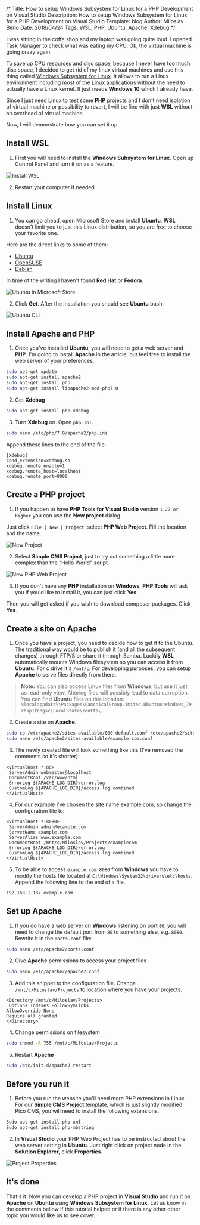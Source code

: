 ﻿/*
Title: How to setup Windows Subsystem for Linux for a PHP Development on Visual Studio
Description: How to setup Windows Subsystem for Linux for a PHP Development on Visual Studio
Template: blog
Author: Miloslav Beňo
Date: 2018/04/24
Tags: WSL, PHP, Ubuntu, Apache, Xdebug
*/

I was sitting in the coffe shop and my laptop was going quite loud. I opened Task Manager to check what was eating my CPU. Ok, the virtual machine is going crazy again.

To save up CPU resources and disc space, because I never have too much disc space, I decided to get rid of my linux virtual machines and use this thing called [Windows Subsystem for Linux](https://docs.microsoft.com/en-us/windows/wsl/about). It allows to run a Linux environment including most of the Linux applications without the need to actually have a Linux kernel. It just needs **Windows 10** which I already have.

Since I just need Linux to test some **PHP** projects and I don't need isolation of virtual machine or possibility to revert, I will be fine with just **WSL** without an overhead of virtual machine.

Now, I will demonstrate how you can set it up.

## Install WSL

1. First you will need to install the **Windows Subsystem for Linux**. Open up Control Panel and turn it on as a feature.

 ![Install WSL](img/install-wsl.png)

2. Restart yout computer if needed

## Install Linux

1. You can go ahead, open Microsoft Store and install **Ubuntu**. **WSL** doesn't limit you to just this Linux distribution, so you are free to choose your favorite one.

 Here are the direct links to some of them:
  - [Ubuntu](https://www.microsoft.com/store/p/ubuntu/9nblggh4msv6)
  - [OpenSUSE](https://www.microsoft.com/store/apps/9njvjts82tjx)
  - [Debian](https://www.microsoft.com/store/apps/9MSVKQC78PK6)
 
 In time of the writing I haven't found **Red Hat** or **Fedora**.

 ![Ubuntu in Microsoft Store](img/ubuntu-in-store.png)

2. Click **Get**. After the installation you should see **Ubuntu** bash.

 ![Ubuntu CLI](img/ubuntu-cli.png)

## Install Apache and PHP

1. Once you've installed **Ubuntu**, you will need to get a web server and **PHP**. I'm going to install **Apache** in the article, but feel free to install the web server of your preferences.
 
 ```bash
 sudo apt-get update
 sudo apt-get install apache2
 sudo apt-get install php
 sudo apt-get install libapache2-mod-php7.0
 ```
 
2. Get **Xdebug**
 
 ```bash
 sudo apt-get install php-xdebug
 ```
 
3. Turn **Xdebug** on. Open `php.ini`.
 
 ```bash
 sudo nano /etc/php/7.0/apache2/php.ini
 ```
 
 Append these lines to the end of the file:
 
 ```
 [Xdebug]
 zend_extension=xdebug.so
 xdebug.remote_enable=1
 xdebug.remote_host=localhost
 xdebug.remote_port=9000
 ```

## Create a PHP project

1. If you happen to have **PHP Tools for Visual Studio** version `1.27 or higher` you can use the **New project** dialog.

 Just click `File | New | Project`, select **PHP Web Project**. Fill the location and the name.

 ![New Project](img/new-project.png)

2. Select **Simple CMS Project**, just to try out something a little more complex than the "Hello World" script.

 ![New PHP Web Project](img/new-project2.png)

 3. If you don't have any **PHP** installation on **Windows**, **PHP Tools** will ask you if you'd like to install it, you can just click **Yes**.

 Then you will get asked if you wish to download composer packages. Click **Yes**.

## Create a site on Apache

1. Once you have a project, you need to decide how to get it to the Ubuntu. The traditional way would be to publish it (and all the subsequent changes) through FTP/S or share it through Samba. Luckily **WSL** automatically mounts Windows filesystem so you can access it from **Ubuntu**. For c drive it's `/mnt/c`. For developing purposes, you can setup **Apache** to serve files directly from there.

 > **Note:** You can also access Linux files from **Windows**, but use it just as read-only view. Altering files will possibly lead to data corruption. You can find **Ubuntu** files on this location: `%localappdata%\Packages\CanonicalGroupLimited.UbuntuonWindows_79rhkp1fndgsc\LocalState\rootfs\` .

2. Create a site on **Apache**.

 ```bash
 sudo cp /etc/apache2/sites-available/000-default.conf /etc/apache2/sites-available/example.com.conf
 sudo nano /etc/apache2/sites-available/example.com.conf
 ```

3. The newly created file will look something like this (I've removed the comments so it's shorter):

 ```
 <VirtualHost *:80>
  ServerAdmin webmaster@localhost
  DocumentRoot /var/www/html
  ErrorLog ${APACHE_LOG_DIR}/error.log
  CustomLog ${APACHE_LOG_DIR}/access.log combined
 </VirtualHost>
 ```

4. For our example I've chosen the site name example.com, so change the configuration file to:
 
 ```
 <VirtualHost *:8080>
  ServerAdmin admin@example.com
  ServerName example.com
  ServerAlias www.example.com
  DocumentRoot /mnt/c/Miloslav/Projects/examplecom
  ErrorLog ${APACHE_LOG_DIR}/error.log
  CustomLog ${APACHE_LOG_DIR}/access.log combined
 </VirtualHost>
 ```
 
5. To be able to access `example.com:8080` from **Windows** you have to modify the hosts file located at `C:\Windows\System32\drivers\etc\hosts`. Append the following line to the end of a file.

 ```
 192.168.1.137 example.com
 ```

## Set up Apache

1. If you do have a web server on **Windows** listening on port `80`, you will need to change the default port from `80` to something else, e.g. `8080`. Rewrite it in the `ports.conf` file:
 
 ```bash
 sudo nano /etc/apache2/ports.conf
 ```

2. Give **Apache** permissions to access your project files
 
 ```bash
 sudo nano /etc/apache2/apache2.conf
 ```

3. Add this snippet to the configuration file. Change `/mnt/c/Miloslav/Projects` to location where you have your projects.
 
 ```
 <Directory /mnt/c/Miloslav/Projects>
  Options Indexes FollowSymLinks
 AllowOverride None
 Require all granted
 </Directory>
 ```

4. Change permissions on filesystem
 
 ```bash
 sudo chmod -R 755 /mnt/c/Miloslav/Projects
 ```
 
5. Restart **Apache**
 
 ```bash
 sudo /etc/init.d/apache2 restart
 ```

## Before you run it
 
1. Before you run the website you'll need more PHP extensions in Linux. For our **Simple CMS Project** template, which is just slightly modified Pico CMS, you will need to install the following extensions.
 
 ```bash
 Sudo apt-get install php-xml
 Sudo apt-get install php-mbstring
 ```

2. In **Visual Studio** your PHP Web Project has to be instructed about the web server setting in **Ubuntu**. Just right click on project node in the **Solution Explorer**, click **Properties**.

 ![Project Properties](img/project-properties.png)

## It's done

That's it. Now you can develop a PHP project in **Visual Studio** and run it on **Apache** on **Ubuntu** using **Windows Subsystem for Linux**. Let us know in the comments bellow if this tutorial helped or if there is any other other topic you would like us to see cover.